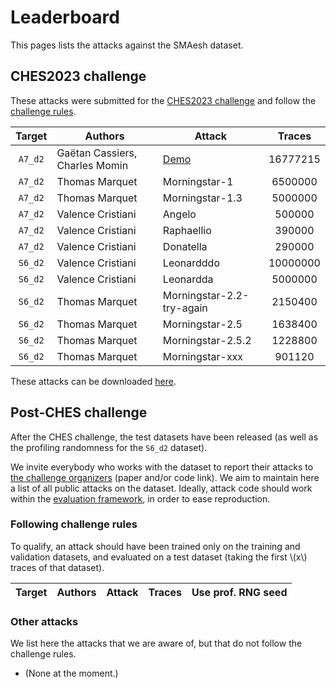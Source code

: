 
# Leaderboard


This pages lists the attacks against the SMAesh dataset.


## CHES2023 challenge

These attacks were submitted for the [CHES2023 challenge](https://ches.iacr.org/2023/challenge.php) and follow the [challenge rules](./rules.md).

| Target | Authors | Attack | Traces |
| :----: | ------- | ------ | :----: |
| `A7_d2` | Gaëtan Cassiers, Charles Momin | [Demo](https://github.com/simple-crypto/SMAesh-challenge) | 16777215 |
| `A7_d2` | Thomas Marquet | Morningstar-1 | 6500000 |
| `A7_d2` | Thomas Marquet | Morningstar-1.3 | 5000000 |
| `A7_d2` | Valence Cristiani | Angelo | 500000 |
| `A7_d2` | Valence Cristiani | Raphaellio | 390000 |
| `A7_d2` | Valence Cristiani | Donatella | 290000 |
| `S6_d2` | Valence Cristiani | Leonardddo | 10000000 |
| `S6_d2` | Valence Cristiani | Leonardda | 5000000 |
| `S6_d2` | Thomas Marquet | Morningstar-2.2-try-again | 2150400 |
| `S6_d2` | Thomas Marquet | Morningstar-2.5 | 1638400 |
| `S6_d2` | Thomas Marquet | Morningstar-2.5.2 | 1228800 |
| `S6_d2` | Thomas Marquet | Morningstar-xxx | 901120 |

These attacks can be downloaded [here](https://github.com/simple-crypto/SMAesH-challenge-submissions).

## Post-CHES challenge

After the CHES challenge, the test datasets have been released (as well as the profiling randomness for the `S6_d2` dataset).

We invite everybody who works with the dataset to report their attacks to [the challenge organizers](info@simple-crypto.dev) (paper and/or code link). We aim to maintain here a list of all public attacks on the dataset.
Ideally, attack code should work within the [evaluation framework](./framework.md), in order to ease reproduction.

### Following challenge rules

To qualify, an attack should have been trained only on the training and validation datasets, and evaluated on a test dataset (taking the first \\(x\\) traces of that dataset).

| Target | Authors | Attack | Traces | Use prof. RNG seed |
| :----: | ------- | ------ | :----: | :----------------: |

### Other attacks

We list here the attacks that we are aware of, but that do not follow the challenge rules.

- (None at the moment.)
